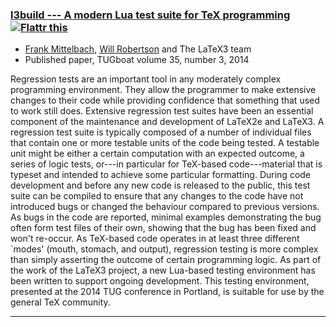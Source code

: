 

### <a href="{{site.baseurl}}/publications/tb111mitt-l3build.pdf" target="_blank" onclick="vgwPixelCall('1a7c94b5c86849099e006f519e72ccf0');">l3build --- A modern Lua test suite for TeX programming</a> <a target="_blank" href="https://flattr.com/submit/auto?user_id=Frank.Mittelbach&url=http%3A%2F%2Flatex-project.org%2Fpublications%2Ftb111mitt-l3build.pdf"><img border="0" title="Flattr this" alt="Flattr this" src="//button.flattr.com/flattr-badge-large.png"/></a>

+ [Frank Mittelbach]({{site.baseurl}}/about/team/#frank-mittelbach), [Will Robertson]({{site.baseurl}}/about/team/#will-robertson) and The LaTeX3 team
+ Published paper, TUGboat volume 35, number 3, 2014

Regression tests are an important tool in any moderately complex
programming environment. They allow the programmer to make extensive
changes to their code while providing confidence that something that
used to work still does. Extensive regression test suites have been an
essential component of the maintenance and development of LaTeX2e and
LaTeX3. A regression test suite is typically composed of a number of
individual files that contain one or more testable units of the code
being tested. A testable unit might be either a certain computation
with an expected outcome, a series of logic tests, or---in particular
for TeX-based code---material that is typeset and intended to achieve
some particular formatting. During code development and before any new
code is released to the public, this test suite can be compiled to
ensure that any changes to the code have not introduced bugs or
changed the behaviour compared to previous versions. As bugs in the
code are reported, minimal examples demonstrating the bug often form
test files of their own, showing that the bug has been fixed and won't
re-occur. As TeX-based code operates in at least three different
`modes' (mouth, stomach, and output), regression testing is more
complex than simply asserting the outcome of certain programming
logic. As part of the work of the LaTeX3 project, a new Lua-based
testing environment has been written to support ongoing
development. This testing environment, presented at the 2014 TUG
conference in Portland, is suitable for use by the general TeX
community.

***



